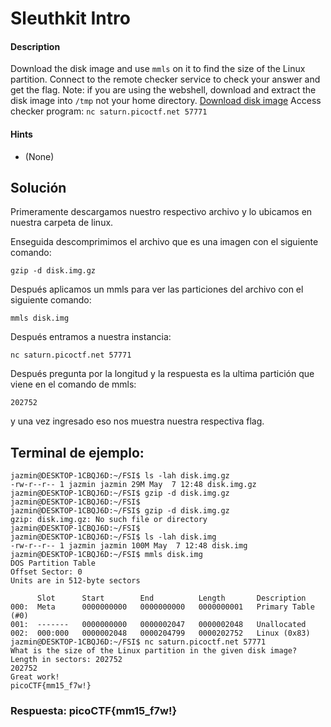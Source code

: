 # Sleuthkit Intro

#### Description

Download the disk image and use `mmls` on it to find the size of the Linux partition. Connect to the remote checker service to check your answer and get the flag. Note: if you are using the webshell, download and extract the disk image into `/tmp` not your home directory. [Download disk image](https://artifacts.picoctf.net/c/164/disk.img.gz) Access checker program: `nc saturn.picoctf.net 57771`

#### Hints

* (None)

## Solución

Primeramente descargamos nuestro respectivo archivo y lo ubicamos en nuestra carpeta de linux.

Enseguida descomprimimos el archivo que es una imagen con el siguiente comando:

`gzip -d disk.img.gz`

Después aplicamos un mmls para ver las particiones del archivo con el siguiente comando:

`mmls disk.img`

Después entramos a nuestra instancia: 

`nc saturn.picoctf.net 57771`

Después pregunta por la longitud y la respuesta es la ultima partición que viene en el comando de mmls:

`202752`

y una vez ingresado eso nos muestra nuestra respectiva flag.

## Terminal de ejemplo:
```
jazmin@DESKTOP-1CBQJ6D:~/FSI$ ls -lah disk.img.gz
-rw-r--r-- 1 jazmin jazmin 29M May  7 12:48 disk.img.gz
jazmin@DESKTOP-1CBQJ6D:~/FSI$ gzip -d disk.img.gz
jazmin@DESKTOP-1CBQJ6D:~/FSI$
jazmin@DESKTOP-1CBQJ6D:~/FSI$ gzip -d disk.img.gz
gzip: disk.img.gz: No such file or directory
jazmin@DESKTOP-1CBQJ6D:~/FSI$
jazmin@DESKTOP-1CBQJ6D:~/FSI$ ls -lah disk.img
-rw-r--r-- 1 jazmin jazmin 100M May  7 12:48 disk.img
jazmin@DESKTOP-1CBQJ6D:~/FSI$ mmls disk.img
DOS Partition Table
Offset Sector: 0
Units are in 512-byte sectors

      Slot      Start        End          Length       Description
000:  Meta      0000000000   0000000000   0000000001   Primary Table (#0)
001:  -------   0000000000   0000002047   0000002048   Unallocated
002:  000:000   0000002048   0000204799   0000202752   Linux (0x83)
jazmin@DESKTOP-1CBQJ6D:~/FSI$ nc saturn.picoctf.net 57771
What is the size of the Linux partition in the given disk image?
Length in sectors: 202752
202752
Great work!
picoCTF{mm15_f7w!}
```

### Respuesta: picoCTF{mm15_f7w!}